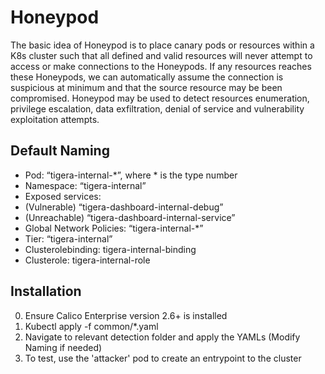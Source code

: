 # Honeypod
The basic idea of Honeypod is to place canary pods or resources within a K8s cluster such that all defined and valid resources will never attempt to access or make connections to the Honeypods. If any resources reaches these Honeypods, we can automatically assume the connection is suspicious at minimum and that the source resource may be been compromised.
Honeypod may be used to detect resources enumeration, privilege escalation, data exfiltration, denial of service and vulnerability exploitation attempts. 


## Default Naming
* Pod:  “tigera-internal-*”, where * is the type number
* Namespace: “tigera-internal”
* Exposed services: 
* (Vulnerable) “tigera-dashboard-internal-debug”
* (Unreachable) “tigera-dashboard-internal-service”
* Global Network Policies: “tigera-internal-*”
* Tier: “tigera-internal”
* Clusterolebinding: tigera-internal-binding
* Clusterole: tigera-internal-role

## Installation
0. Ensure Calico Enterprise version 2.6+ is installed
1. Kubectl apply -f common/\*.yaml
2. Navigate to relevant detection folder and apply the YAMLs (Modify Naming if needed)
3. To test, use the 'attacker' pod to create an entrypoint to the cluster

